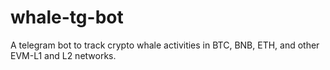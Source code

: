 # whale-tg-bot
A telegram bot to track crypto whale activities in BTC, BNB, ETH, and other EVM-L1 and L2 networks.

